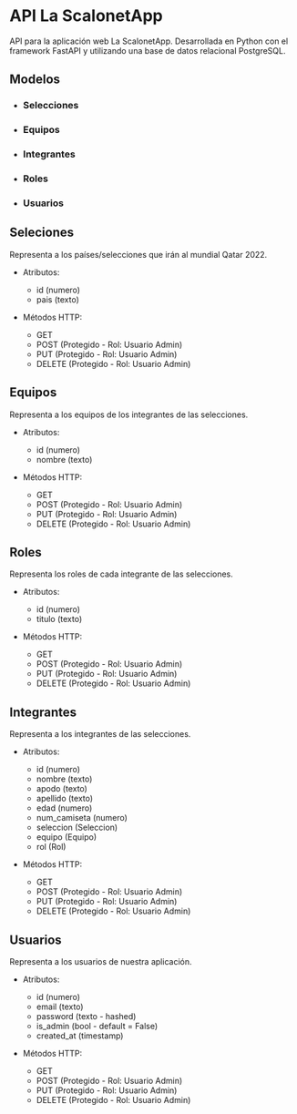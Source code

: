 # API La ScalonetApp

API para la aplicación web La ScalonetApp. Desarrollada en Python con el framework FastAPI y utilizando una base de datos relacional PostgreSQL.

## Modelos

* ### Selecciones
* ### Equipos
* ### Integrantes
* ### Roles
* ### Usuarios


## Seleciones

Representa a los países/selecciones que irán al mundial Qatar 2022.

* Atributos:
  * id (numero)
  * pais (texto)

* Métodos HTTP:
  * GET
  * POST (Protegido - Rol: Usuario Admin)
  * PUT (Protegido - Rol: Usuario Admin)
  * DELETE (Protegido - Rol: Usuario Admin)

## Equipos

Representa a los equipos de los integrantes de las selecciones.

* Atributos:
  * id (numero)
  * nombre (texto)

* Métodos HTTP:
  * GET
  * POST (Protegido - Rol: Usuario Admin)
  * PUT (Protegido - Rol: Usuario Admin)
  * DELETE (Protegido - Rol: Usuario Admin)

## Roles

Representa los roles de cada integrante de las selecciones.

* Atributos:
  * id (numero)
  * titulo (texto)

* Métodos HTTP:
  * GET
  * POST (Protegido - Rol: Usuario Admin)
  * PUT (Protegido - Rol: Usuario Admin)
  * DELETE (Protegido - Rol: Usuario Admin)

## Integrantes

Representa a los integrantes de las selecciones.

* Atributos:
  * id (numero)
  * nombre (texto)
  * apodo (texto)
  * apellido (texto)
  * edad (numero)
  * num_camiseta (numero)
  * seleccion (Seleccion)
  * equipo (Equipo)
  * rol (Rol)

* Métodos HTTP:
  * GET
  * POST (Protegido - Rol: Usuario Admin)
  * PUT (Protegido - Rol: Usuario Admin)
  * DELETE (Protegido - Rol: Usuario Admin)

## Usuarios

Representa a los usuarios de nuestra aplicación.

* Atributos:
  * id (numero)
  * email (texto)
  * password (texto - hashed)
  * is_admin (bool - default = False)
  * created_at (timestamp)

* Métodos HTTP:
  * GET
  * POST (Protegido - Rol: Usuario Admin)
  * PUT (Protegido - Rol: Usuario Admin)
  * DELETE (Protegido - Rol: Usuario Admin)